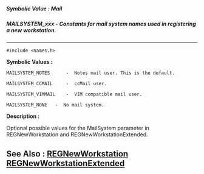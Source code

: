 ##### Symbolic Value : Mail
##### MAILSYSTEM_xxx - Constants for mail system names used in registering a new workstation.
---
```
#include <names.h>
```

**Symbolic Values :**

	MAILSYSTEM_NOTES	  -  Notes mail user. This is the default.

	MAILSYSTEM_CCMAIL	  -  ccMail user.

	MAILSYSTEM_VIMMAIL	  -  VIM compatible mail user.

	MAILSYSTEM_NONE	  -  No mail system.


**Description :**

Optional possible values for the MailSystem parameter in REGNewWorkstation and REGNewWorkstationExtended.


**See Also :**
[REGNewWorkstation](/domino-c-api-docs/reference/Func/REGNewWorkstation)
[REGNewWorkstationExtended](/domino-c-api-docs/reference/Func/REGNewWorkstationExtended)
---
